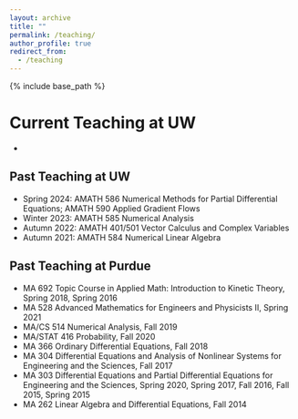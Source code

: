 ```yaml
---
layout: archive
title: ""
permalink: /teaching/
author_profile: true
redirect_from:
  - /teaching
---
```


{% include base_path %}

# Current Teaching at UW
* 

## Past Teaching at UW
* Spring 2024: AMATH 586 Numerical Methods for Partial Differential Equations; AMATH 590 Applied Gradient Flows
* Winter 2023: AMATH 585 Numerical Analysis
* Autumn 2022: AMATH 401/501 Vector Calculus and Complex Variables
* Autumn 2021: AMATH 584 Numerical Linear Algebra

## Past Teaching at Purdue
* MA 692 Topic Course in Applied Math: Introduction to Kinetic Theory, Spring 2018, Spring 2016
* MA 528 Advanced Mathematics for Engineers and Physicists II, Spring 2021
* MA/CS 514 Numerical Analysis, Fall 2019
* MA/STAT 416 Probability, Fall 2020
* MA 366 Ordinary Differential Equations, Fall 2018
* MA 304 Differential Equations and Analysis of Nonlinear Systems for Engineering and the Sciences, Fall 2017
* MA 303 Differential Equations and Partial Differential Equations for Engineering and the Sciences, Spring 2020, Spring 2017, Fall 2016, Fall 2015, Spring 2015
* MA 262 Linear Algebra and Differential Equations, Fall 2014
